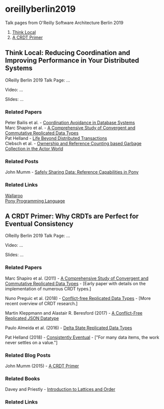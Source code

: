 # oreillyberlin2019
Talk pages from O'Reilly Software Architecture Berlin 2019

1. [Think Local](#Think-Local-Reducing-coordination-and-improving-performance-in-your-distributed-systems)  
2. [A CRDT Primer](#A-CRDT-Primer-Why-CRDTs-are-perfect-for-eventual-consistency)


## Think Local: Reducing Coordination and Improving Performance in Your Distributed Systems

OReilly Berlin 2019 Talk Page: ...

Video: ...

Slides: ...

### Related Papers

Peter Bailis et al. - [Coordination Avoidance in Database Systems](http://www.vldb.org/pvldb/vol8/p185-bailis.pdf)  
Marc Shapiro et al. - [A Comprehensive Study of Convergent and Commutative Replicated Data Types](https://hal.inria.fr/inria-00555588/document)  
Pat Helland - [Life Beyond Distributed Transactions](https://queue.acm.org/detail.cfm?ref=rss&id=3025012)  
Clebsch et al. - [Ownership and Reference Counting based Garbage Collection in the Actor World](https://www.doc.ic.ac.uk/~scd/icooolps15_GC.pdf)  

### Related Posts
John Mumm - [Safely Sharing Data: Reference Capabilities in Pony](http://jtfmumm.com/blog/2016/03/06/safely-sharing-data-pony-reference-capabilities/)  

### Related Links

[Wallaroo](http://github.com/wallaroolabs/wallaroo)  
[Pony Programming Language](http://www.ponylang.org)


## A CRDT Primer: Why CRDTs are Perfect for Eventual Consistency

OReilly Berlin 2019 Talk Page: ...

Video: ...

Slides: ...

### Related Papers

Marc Shapiro et al. (2011) - [A Comprehensive Study of Convergent and Commutative Replicated Data Types](https://hal.inria.fr/inria-00555588/document) - \[Early paper with details on the implementation of numerous CRDT types.\]

Nuno Preguic et al. (2018) - [Conflict-free Replicated Data Types](https://arxiv.org/pdf/1805.06358.pdf) - \[More recent overview of CRDT research.\]

Martin Kleppmann and Alastair R. Beresford (2017) - [A Conflict-Free Replicated JSON Datatype](https://arxiv.org/pdf/1608.03960.pdf)

Paulo Almeida et al. (2016) - [Delta State Replicated Data Types](https://arxiv.org/pdf/1603.01529.pdf)

Pat Helland (2018) - [Consistently Eventual](https://queue.acm.org/detail.cfm?id=3226077) - \["For many data items, the work never settles on a value."\]

### Related Blog Posts

John Mumm (2015) - [A CRDT Primer](http://jtfmumm.com/blog/2015/11/17/crdt-primer-1-defanging-order-theory/)

### Related Books

Davey and Priestly - [Introduction to Lattices and Order](https://www.amazon.com/Introduction-Lattices-Order-B-Davey/dp/0521784514/ref=sr_1_1?ie=UTF8&qid=1529245541&sr=8-1&keywords=order+theory)  

### Related Links
